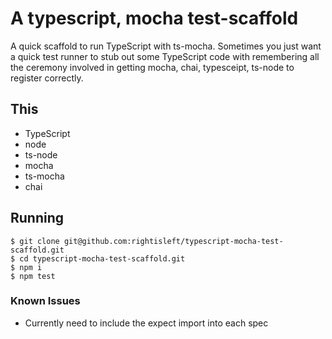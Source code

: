 # A typescript, mocha test-scaffold
A quick scaffold to run TypeScript with ts-mocha. Sometimes you just want a quick test
runner to stub out some TypeScript code with remembering all the ceremony involved in
getting mocha, chai, typesceipt, ts-node to register correctly. 

## This 
* TypeScript
* node
* ts-node
* mocha
* ts-mocha
* chai

## Running
```
$ git clone git@github.com:rightisleft/typescript-mocha-test-scaffold.git
$ cd typescript-mocha-test-scaffold.git
$ npm i 
$ npm test
```

### Known Issues

* Currently need to include the expect import into each spec
